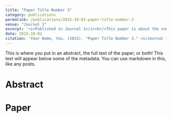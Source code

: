 ```yaml
---
title: "Paper Title Number 3"
category: publications
permalink: /publications/2015-10-01-paper-title-number-3
venue: "Journal 1"
excerpt: '<i>Published in Journal 1</i><br/>This paper is about the number 3. The number 4 is left for future work.'
date: 2015-10-01
citation: 'Your Name, You. (2015). "Paper Title Number 3." <i>Journal 1</i>. 1(3). http://academicpages.github.io/publications/paper3.pdf'
---
```


This is where you put in an abstract, the full text of the paper, or both! This text will appear below some of the metadata. You can use markdown in this, like any posts.

Abstract
======

Paper
======